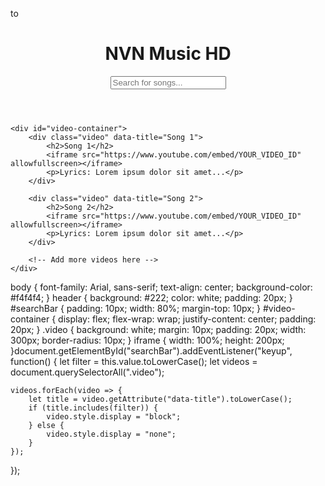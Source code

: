 to<!DOCTYPE html>
<html lang="en">
<head>
    <meta charset="UTF-8">
    <meta name="viewport" content="width=device-width, initial-scale=1.0">
    <title>NVN Music HD</title>
    <link rel="stylesheet" href="style.css">
    <script defer src="script.js"></script>
</head>
<body>
    <header>
        <h1>NVN Music HD</h1>
        <input type="text" id="searchBar" placeholder="Search for songs...">
    </header>
    
    <div id="video-container">
        <div class="video" data-title="Song 1">
            <h2>Song 1</h2>
            <iframe src="https://www.youtube.com/embed/YOUR_VIDEO_ID" allowfullscreen></iframe>
            <p>Lyrics: Lorem ipsum dolor sit amet...</p>
        </div>

        <div class="video" data-title="Song 2">
            <h2>Song 2</h2>
            <iframe src="https://www.youtube.com/embed/YOUR_VIDEO_ID" allowfullscreen></iframe>
            <p>Lyrics: Lorem ipsum dolor sit amet...</p>
        </div>

        <!-- Add more videos here -->
    </div>
</body>
</html>
body {
    font-family: Arial, sans-serif;
    text-align: center;
    background-color: #f4f4f4;
}
header {
    background: #222;
    color: white;
    padding: 20px;
}
#searchBar {
    padding: 10px;
    width: 80%;
    margin-top: 10px;
}
#video-container {
    display: flex;
    flex-wrap: wrap;
    justify-content: center;
    padding: 20px;
}
.video {
    background: white;
    margin: 10px;
    padding: 20px;
    width: 300px;
    border-radius: 10px;
}
iframe {
    width: 100%;
    height: 200px;
}document.getElementById("searchBar").addEventListener("keyup", function() {
    let filter = this.value.toLowerCase();
    let videos = document.querySelectorAll(".video");

    videos.forEach(video => {
        let title = video.getAttribute("data-title").toLowerCase();
        if (title.includes(filter)) {
            video.style.display = "block";
        } else {
            video.style.display = "none";
        }
    });
});
